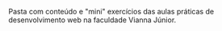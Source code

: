 Pasta com conteúdo e "mini" exercícios das aulas práticas de desenvolvimento web na faculdade Vianna Júnior.